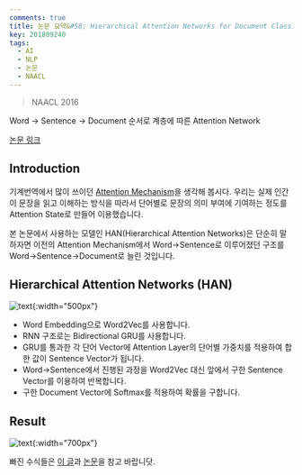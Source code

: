 ```yaml
---
comments: true
title: 논문 요약&#58; Hierarchical Attention Networks for Document Classification
key: 201809240
tags:
  - AI
  - NLP
  - 논문
  - NAACL
---
```


> NAACL 2016

Word -> Sentence -> Document 순서로 계층에 따른 Attention Network

<!--more-->

[논문 링크](https://www.cs.cmu.edu/~hovy/papers/16HLT-hierarchical-attention-networks.pdf)

## Introduction

기계번역에서 많이 쓰이던 [Attention Mechanism](http://rokrokss.com/post/2018/05/19/Effective-Approaches-to-Attention-based-Neural-Machine-Translation.html)을
생각해 봅시다. 우리는 실제 인간이 문장을 읽고 이해하는 방식을 따라서 단어별로 문장의 의미 부여에 기여하는 정도를 Attention State로 만들어 이용했습니다.

본 논문에서 사용하는 모델인 HAN(Hierarchical Attention Networks)은 단순히 말하자면 이전의 Attention Mechanism에서 Word->Sentence로 이루어졌던 구조를 Word->Sentence->Document로 늘린 것입니다.

## Hierarchical Attention Networks (HAN)

![text](https://raw.githubusercontent.com/rokrokss/blog/master/assets/images/paper-summary/Yang-NAACL2016/1.png){:width="500px"}

- Word Embedding으로 Word2Vec를 사용합니다.
- RNN 구조로는 Bidirectional GRU를 사용합니다.
- GRU를 통과한 각 단어 Vector에 Attention Layer의 단어별 가중치를 적용하여 합한 값이 Sentence Vector가 됩니다.
- Word->Sentence에서 진행된 과정을 Word2Vec 대신 앞에서 구한 Sentence Vector를 이용하여 반복합니다.
- 구한 Document Vector에 Softmax를 적용하여 확률을 구합니다.

## Result

![text](https://raw.githubusercontent.com/rokrokss/blog/master/assets/images/paper-summary/Yang-NAACL2016/2.png){:width="700px"}


빠진 수식들은 [이 글](https://rokrokss.com/post/2018/05/19/Effective-Approaches-to-Attention-based-Neural-Machine-Translation.html)과 [논문](https://www.cs.cmu.edu/~hovy/papers/16HLT-hierarchical-attention-networks.pdf)을 참고 바랍니닷.